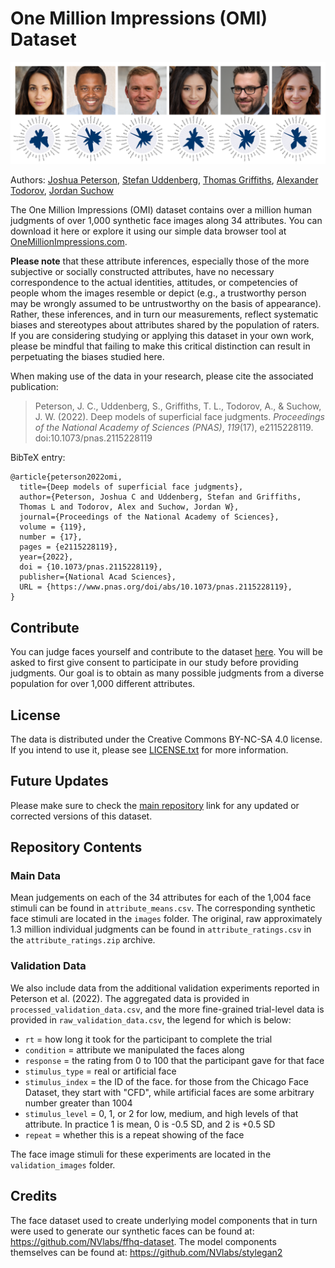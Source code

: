# One Million Impressions (OMI) Dataset

<a href="https://github.com/jcpeterson/omi/blob/main/data_example_high_res.png"><img src="https://github.com/jcpeterson/omi/blob/main/data_example.png?raw=true"></a>

Authors: [Joshua Peterson](https://cocosci.princeton.edu/jpeterson/), [Stefan Uddenberg](https://www.stefanuddenberg.com), [Thomas Griffiths](https://cocosci.princeton.edu/), [Alexander Todorov](https://tlab.uchicago.edu/), [Jordan Suchow](https://suchow.io/)

The One Million Impressions (OMI) dataset contains over a million human judgments of over 1,000 synthetic face images along 34 attributes. You can download it here or explore it using our simple data browser tool at [OneMillionImpressions.com](https://www.onemillionimpressions.com).

**Please note** that these attribute inferences, especially those of the more subjective or socially constructed attributes, have no necessary correspondence to the actual identities, attitudes, or competencies of people whom the images resemble or depict (e.g., a trustworthy person may be wrongly assumed to be untrustworthy on the basis of appearance). Rather, these inferences, and in turn our measurements, reflect systematic biases and stereotypes about attributes shared by the population of raters. If you are considering studying or applying this dataset in your own work, please be mindful that failing to make this critical distinction can result in perpetuating the biases studied here.

When making use of the data in your research, please cite the associated publication:

> Peterson, J. C., Uddenberg, S., Griffiths, T. L., Todorov, A., & Suchow, J. W. (2022). Deep models of superficial face judgments. *Proceedings of the National Academy of Sciences (PNAS)*, *119*(17), e2115228119. doi:10.1073/pnas.2115228119

BibTeX entry:

```
@article{peterson2022omi,
  title={Deep models of superficial face judgments},
  author={Peterson, Joshua C and Uddenberg, Stefan and Griffiths, 
  Thomas L and Todorov, Alex and Suchow, Jordan W},
  journal={Proceedings of the National Academy of Sciences},
  volume = {119},
  number = {17},
  pages = {e2115228119},
  year={2022},
  doi = {10.1073/pnas.2115228119},
  publisher={National Acad Sciences},
  URL = {https://www.pnas.org/doi/abs/10.1073/pnas.2115228119},
}
```

## Contribute
You can judge faces yourself and contribute to the dataset [here](https://demo.onemillionimpressions.com/v2/consent). You will be asked to first give consent to participate in our study before providing judgments. Our goal is to obtain as many possible judgments from a diverse population for over 1,000 different attributes.

## License

The data is distributed under the Creative Commons BY-NC-SA 4.0 license. If you intend to use it, please see [LICENSE.txt](https://github.com/jcpeterson/omi/blob/main/LICENSE.txt) for more information.

## Future Updates

Please make sure to check the [main repository](https://github.com/jcpeterson/omi/) link for any updated or corrected versions of this dataset.

## Repository Contents

### Main Data

Mean judgements on each of the 34 attributes for each of the 1,004 face stimuli can be found in `attribute_means.csv`. The corresponding synthetic face stimuli are located in the `images` folder. The original, raw approximately 1.3 million individual judgments can be found in `attribute_ratings.csv` in the `attribute_ratings.zip` archive.

### Validation Data

We also include data from the additional validation experiments reported in Peterson et al. (2022). The aggregated data is provided in `processed_validation_data.csv`, and the more fine-grained trial-level data is provided in `raw_validation_data.csv`, the legend for which is below:

- `rt` = how long it took for the participant to complete the trial
- `condition` = attribute we manipulated the faces along
- `response` = the rating from 0 to 100 that the participant gave for that face
- `stimulus_type` = real or artificial face
- `stimulus_index` = the ID of the face. for those from the Chicago Face Dataset, they start with "CFD", while artificial faces are some arbitrary number greater than 1004
- `stimulus_level` = 0, 1, or 2 for low, medium, and high levels of that attribute. In practice 1 is mean, 0 is -0.5 SD, and 2 is +0.5 SD
- `repeat` = whether this is a repeat showing of the face

The face image stimuli for these experiments are located in the `validation_images` folder.

## Credits

The face dataset used to create underlying model components that in turn were used to generate our synthetic faces can be found at: https://github.com/NVlabs/ffhq-dataset. The model components themselves can be found at: https://github.com/NVlabs/stylegan2
